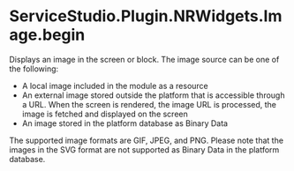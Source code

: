 # ServiceStudio.Plugin.NRWidgets.Image.begin

Displays an image in the screen or block. The image source can be one of the following:

* A local image included in the module as a resource
* An external image stored outside the platform that is accessible through a URL. When the screen is rendered, the image URL is processed, the image is fetched and displayed on the screen
* An image stored in the platform database as Binary Data

The supported image formats are GIF, JPEG, and PNG. Please note that the images in the SVG format are not supported as Binary Data in the platform database.

